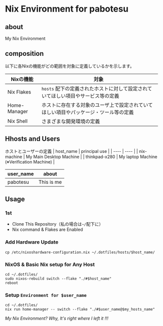 # Nix Environment for pabotesu
## about
My Nix Environment

## composition
以下に各Nixの機能がどの範囲を対象に定義しているかを示します。

| Nixの機能 | 対象 |
| ---- | ---- |
| Nix Flakes | `hosts` 配下の定義されたホストに対して設定されていてほしい項目やサービス等の定義 |
| Home-Manager | ホストに存在する対象のユーザ上で設定されていてほしい項目やパッケージ・ツール等の定義 |
| Nix Shell | さまざまな開発環境の定義 |

## Hhosts and Users
ホストとユーザーの定義
| host_name | principal use |
| ---- | ---- |
| nix-machine | My Main Desktop Machine |
| thinkpad-x280 | My laptop Machine (※Verification Machine) |

| user_name | about |
| ---- | ---- |
| pabotesu | This is me |

## Usage

### 1st
- Clone This Repository（私の場合は`~/`配下に）
- Nix command & Flakes are Enabled

### Add Hardware Update
```
cp /etc/nixoshardware-configuration.nix ~/.dotfiles/hosts/$host_name/
```

### NixOS & Basic Nix setup for Any Host
```
cd ~/.dotfiles/
sudo nixos-rebuild switch --flake "./#$host_name"
reboot
```
### Setup `Environment for $user_name`
```
cd ~/.dotfiles/
nix run home-manager -- switch --flake "./#$user_name@$my_hosts_name"
```

*My Nix Environment? Why, It's right where I left it !!!*
